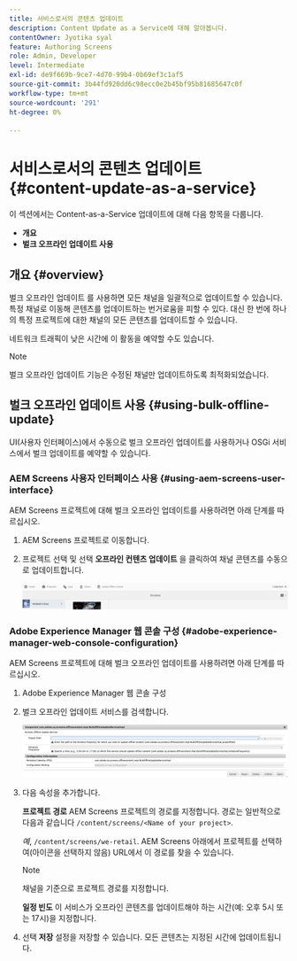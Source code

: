 ```yaml
---
title: 서비스로서의 콘텐츠 업데이트
description: Content Update as a Service에 대해 알아봅니다.
contentOwner: Jyotika syal
feature: Authoring Screens
role: Admin, Developer
level: Intermediate
exl-id: de9f669b-9ce7-4d70-99b4-0b69ef3c1af5
source-git-commit: 3b44fd920dd6c98ecc0e2b45bf95b81685647c0f
workflow-type: tm+mt
source-wordcount: '291'
ht-degree: 0%

---
```


# 서비스로서의 콘텐츠 업데이트 {#content-update-as-a-service}

이 섹션에서는 Content-as-a-Service 업데이트에 대해 다음 항목을 다룹니다.

* **개요**
* **벌크 오프라인 업데이트 사용**

<!--
>[!CAUTION]
>
>This AEM Screens functionality is only available, if you have installed AEM 6.3 Feature Pack 3 or AEM 6.4 Screens Feature Pack 1.
>
>To get access to this Feature Pack, contact Adobe Support and request access. When you have permission you can download it from Package Share. -->

## 개요 {#overview}

벌크 오프라인 업데이트 를 사용하면 모든 채널을 일괄적으로 업데이트할 수 있습니다. 특정 채널로 이동해 콘텐츠를 업데이트하는 번거로움을 피할 수 있다. 대신 한 번에 하나의 특정 프로젝트에 대한 채널의 모든 콘텐츠를 업데이트할 수 있습니다.

네트워크 트래픽이 낮은 시간에 이 활동을 예약할 수도 있습니다.

>[!NOTE]
>
>벌크 오프라인 업데이트 기능은 수정된 채널만 업데이트하도록 최적화되었습니다.

## 벌크 오프라인 업데이트 사용 {#using-bulk-offline-update}

UI(사용자 인터페이스)에서 수동으로 벌크 오프라인 업데이트를 사용하거나 OSGi 서비스에서 벌크 업데이트를 예약할 수 있습니다.

### AEM Screens 사용자 인터페이스 사용 {#using-aem-screens-user-interface}

AEM Screens 프로젝트에 대해 벌크 오프라인 업데이트를 사용하려면 아래 단계를 따르십시오.

1. AEM Screens 프로젝트로 이동합니다.
1. 프로젝트 선택 및 선택 **오프라인 컨텐츠 업데이트** 을 클릭하여 채널 콘텐츠를 수동으로 업데이트합니다.

   ![screen_shot_2018-04-24at122256pm](assets/screen_shot_2018-04-24at122256pm.png)

### Adobe Experience Manager 웹 콘솔 구성 {#adobe-experience-manager-web-console-configuration}

AEM Screens 프로젝트에 대해 벌크 오프라인 업데이트를 사용하려면 아래 단계를 따르십시오.

1. Adobe Experience Manager 웹 콘솔 구성
1. 벌크 오프라인 업데이트 서비스를 검색합니다.

   ![screen_shot_2018-04-24at121428pm](assets/screen_shot_2018-04-24at121428pm.png)

1. 다음 속성을 추가합니다.

   **프로젝트 경로** AEM Screens 프로젝트의 경로를 지정합니다. 경로는 일반적으로 다음과 같습니다 `/content/screens/<Name of your project>`.

   *예*, `/content/screens/we-retail`. AEM Screens 아래에서 프로젝트를 선택하여(아이콘을 선택하지 않음) URL에서 이 경로를 찾을 수 있습니다.

   >[!NOTE]
   >
   >채널을 기준으로 프로젝트 경로를 지정합니다.

   **일정 빈도** 이 서비스가 오프라인 콘텐츠를 업데이트해야 하는 시간(예: 오후 5시 또는 17시)을 지정합니다.

1. 선택 **저장** 설정을 저장할 수 있습니다. 모든 콘텐츠는 지정된 시간에 업데이트됩니다.
